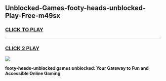 
## Unblocked-Games-footy-heads-unblocked-Play-Free-m49sx
<h3>
<a href="https://premium76.site?title=footy-heads-unblocked&ref=23A">CLICK TO PLAY</a></h3>
<hr>

<h3>
<a href="https://premium76.site?title=footy-heads-unblocked&ref=23A">CLICK 2 PLAY</a>
  
</h3>

<a href="https://premium76.site?title=footy-heads-unblocked&ref=23A"><img src="https://clearcache.store/games.png"></a>


**footy-heads-unblocked games unblocked: Your Gateway to Fun and Accessible Online Gaming**
